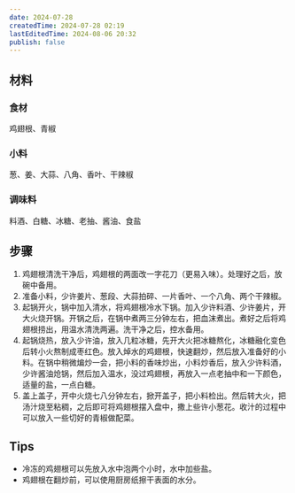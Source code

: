 ```yaml
---
date: 2024-07-28
createdTime: 2024-07-28 02:19
lastEditedTime: 2024-08-06 20:32
publish: false
---
```


## 材料
### 食材
鸡翅根、青椒
### 小料
葱、姜、大蒜、八角、香叶、干辣椒
### 调味料
料酒、白糖、冰糖、老抽、酱油、食盐

## 步骤
1. 鸡翅根清洗干净后，鸡翅根的两面改一字花刀（更易入味）。处理好之后，放碗中备用。
2. 准备小料，少许姜片、葱段、大蒜拍碎、一片香叶、一个八角、两个干辣椒。
3. 起锅开火，锅中加入清水，将鸡翅根冷水下锅。加入少许料酒、少许姜片，开大火烧开锅。开锅之后，在锅中煮两三分钟左右，把血沫煮出。煮好之后将鸡翅根捞出，用温水清洗两遍。洗干净之后，控水备用。
4. 起锅烧热，放入少许油，放入几粒冰糖，先开大火把冰糖熬化，冰糖融化变色后转小火熬制成枣红色。放入焯水的鸡翅根，快速翻炒，然后放入准备好的小料。在锅中稍微煸炒一会，把小料的香味炒出，小料炒香后，放入少许料酒，少许酱油炝锅，然后加入温水，没过鸡翅根，再放入一点老抽中和一下颜色，适量的盐，一点白糖。
5. 盖上盖子，开中火烧七八分钟左右，掀开盖子，把小料检出。然后转大火，把汤汁烧至粘稠，之后即可将鸡翅根摆入盘中，撒上些许小葱花。收汁的过程中可以放入一些切好的青椒做配菜。

## Tips
- 冷冻的鸡翅根可以先放入水中泡两个小时，水中加些盐。
- 鸡翅根在翻炒前，可以使用厨房纸擦干表面的水分。



